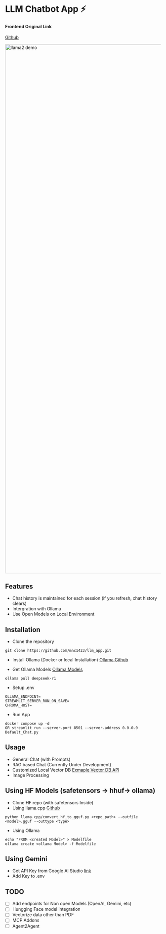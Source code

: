 # LLM Chatbot App ⚡

#### Frontend Original Link
[Github](https://github.com/a16z-infra/llama2-chatbot)


<img width="1710" alt="llama2 demo" src="https://github.com/a16z-infra/llama2-chatbot/assets/5958899/7512cbd3-ef90-4a9f-b9f6-eab5be7a483f">

## Features

- Chat history is maintained for each session (if you refresh, chat history clears)
- Intergration with Ollama
- Use Open Models on Local Environment

## Installation

- Clone the repository
```
git clone https://github.com/mnc1423/llm_app.git
```
- Install Ollama (Docker or local Installation) [Ollama Github](https://github.com/ollama/ollama)


- Get Ollama Models [Ollama Models](https://ollama.com/search)
```
ollama pull deepseek-r1
```
- Setup .env
```
OLLAMA_ENDPOINT=
STREAMLIT_SERVER_RUN_ON_SAVE=
CHROMA_HOST=
```

- Run App
```
docker compose up -d 
OR streamlit run --server.port 8501 --server.address 0.0.0.0 Default_Chat.py
```



## Usage

- General Chat (with Prompts)
- RAG based Chat (Currently Under Development)
- Customized Local Vector DB [Exmaple Vector DB API](https://github.com/mnc1423/chroma_api) 
- Image Processing



## Using HF Models (safetensors -> hhuf-> ollama)
- Clone HF repo (with safetensors Inside)
- Using llama.cpp [Github](https://github.com/ggerganov/llama.cpp)
```
python llama.cpp/convert_hf_to_gguf.py <repo_path> --outfile <model>.gguf --outtype <type>
```
- Using Ollama
```
echo "FROM <created Model>" > Modelfile
ollama create <ollama Model> -f Modelfile
```
## Using Gemini
- Get API Key from Google AI Studio [link](aistudio.google.com)
- Add Key to .env 


## TODO
- [ ] Add endpoints for Non open Models (OpenAI, Gemini, etc)
- [ ] Hungging Face model integration 
- [ ] Vectorize data other than PDF
- [ ] MCP Addons
- [ ] Agent2Agent
